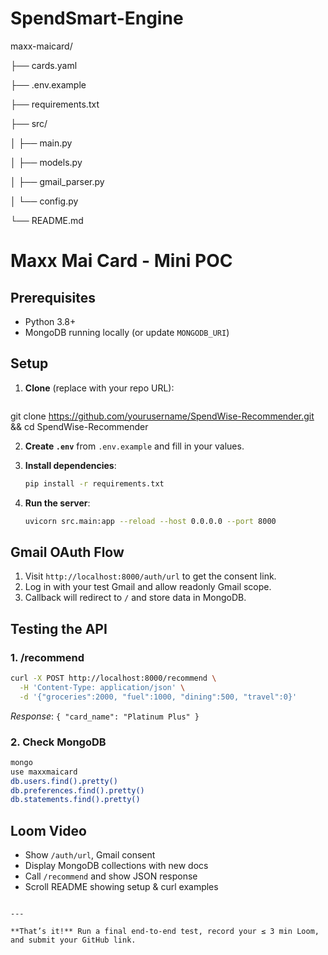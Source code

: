 # SpendSmart-Engine

maxx-maicard/

├── cards.yaml

├── .env.example

├── requirements.txt

├── src/

│   ├── main.py

│   ├── models.py

│   ├── gmail_parser.py

│   └── config.py

└── README.md


# Maxx Mai Card - Mini POC

## Prerequisites

- Python 3.8+
- MongoDB running locally (or update `MONGODB_URI`)

## Setup

1. **Clone** (replace with your repo URL):

   ```bash
git clone https://github.com/yourusername/SpendWise-Recommender.git \
  && cd SpendWise-Recommender
   

2. **Create `.env`** from `.env.example` and fill in your values.

3. **Install dependencies**:

   ```bash
   pip install -r requirements.txt
   ```

4. **Run the server**:

   ```bash
   uvicorn src.main:app --reload --host 0.0.0.0 --port 8000
   ```

## Gmail OAuth Flow

1. Visit `http://localhost:8000/auth/url` to get the consent link.
2. Log in with your test Gmail and allow readonly Gmail scope.
3. Callback will redirect to `/` and store data in MongoDB.

## Testing the API

### 1. /recommend

```bash
curl -X POST http://localhost:8000/recommend \
  -H 'Content-Type: application/json' \
  -d '{"groceries":2000, "fuel":1000, "dining":500, "travel":0}'
```

*Response*: `{ "card_name": "Platinum Plus" }`

### 2. Check MongoDB

```bash
mongo
use maxxmaicard
db.users.find().pretty()
db.preferences.find().pretty()
db.statements.find().pretty()
```

## Loom Video

- Show `/auth/url`, Gmail consent
- Display MongoDB collections with new docs
- Call `/recommend` and show JSON response
- Scroll README showing setup & curl examples

```

---

**That’s it!** Run a final end‑to‑end test, record your ≤ 3 min Loom, and submit your GitHub link.

```
